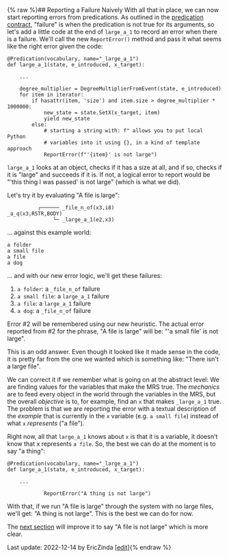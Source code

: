 {% raw %}## Reporting a Failure Naively
With all that in place, we can now start reporting errors from predications. As outlined in the [predication contract](../devhowtoPredicationContract), "failure" is when the predication is not true for its arguments, so let's add a little code at the end of `large_a_1` to record an error when there is a failure. We'll call the new `ReportError()` method and pass it what seems like the right error given the code:

```
@Predication(vocabulary, name="_large_a_1")
def large_a_1(state, e_introduced, x_target):

    ...
    
    degree_multiplier = DegreeMultiplierFromEvent(state, e_introduced)
    for item in iterator:
        if hasattr(item, 'size') and item.size > degree_multiplier * 1000000:
            new_state = state.SetX(x_target, item)
            yield new_state
        else:
            # starting a string with: f" allows you to put local Python
            # variables into it using {}, in a kind of template approach
            ReportError(f"'{item}' is not large")
```

`large_a_1` looks at an object, checks if it has a size at all, and if so, checks if it is "large" and succeeds if it is. If not, a logical error to report would be "'this thing I was passed' is not large" (which is what we did).

Let's try it by evaluating "A file is large":

```
          ┌────── _file_n_of(x3,i8)
_a_q(x3,RSTR,BODY)    
               └─ _large_a_1(e2,x3)
```

... against this example world:

```
a folder
a small file
a file
a dog
```

... and with our new error logic, we'll get these failures:

1. `a folder`: a `_file_n_of` failure
2. `a small file`: a `large_a_1` failure
3. `a file`: a `large_a_1` failure
4. `a dog`: a `_file_n_of` failure

Error #2 will be remembered using our new heuristic. The actual error reported from #2 for the phrase, "A file is large" will be: "'a small file' is not large". 

This is an odd answer.  Even though it looked like it made sense in the code, it is pretty far from the one we wanted which is something like: "There isn't a large file". 

We can correct it if we remember what is going on at the abstract level: We are finding values for the variables that make the MRS true.  The *mechanics* are to feed every object in the world through the variables in the MRS, but the overall *objective* is to, for example, find an `x` that makes `_large_a_1` true.  The problem is that we are reporting the error with a textual description of the *example* that is currently in the `x` variable (e.g. `a small file`) instead of what `x` *represents* ("a file").  

Right now, all that `large_a_1` knows about `x` is that it is a variable, it doesn't know that x represents `a file`. So, the best we can do at the moment is to say "a thing":

```
@Predication(vocabulary, name="_large_a_1")
def large_a_1(state, e_introduced, x_target):
    
    ...
    
            ReportError("A thing is not large")
```

With that, if we run "A file is large" through the system with no large files, we'll get: "A thing is not large".  This is the best we can do for now. 

The [next section](../devhowtoConceptualFailures) will improve it to say "A file is not large" which is more clear.

Last update: 2022-12-14 by EricZinda [[edit](https://github.com/ericzinda/docsproto/edit/main/devhowto/devhowtoReportingAFailure.md)]{% endraw %}